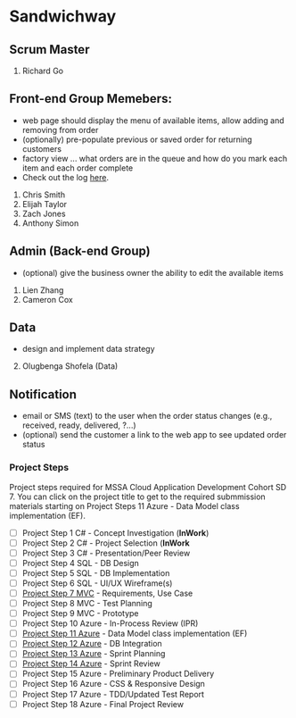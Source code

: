 # Sandwichway

## Scrum Master
1. Richard Go

## Front-end Group Memebers:
- web page should display the menu of available items, allow adding and removing from order 
- (optionally) pre-populate previous or saved order for returning customers
- factory view ... what orders are in the queue and how do you mark each item and each order complete
- Check out the log [here](https://github.com/gowebUSA/MSSA-Group-Project/wiki/Log).
1. Chris Smith
2. Elijah Taylor
3. Zach Jones
4. Anthony Simon

## Admin (Back-end Group)
- (optional) give the business owner the ability to edit the available items
1. Lien Zhang
3. Cameron Cox

## Data
- design and implement data strategy 
2. Olugbenga Shofela (Data)

## Notification
- email or SMS (text) to the user when the order status changes (e.g., received, ready, delivered, ?...)
- (optional) send the customer a link to the web app to see updated order status

### Project Steps
Project steps required for MSSA Cloud Application Development Cohort SD 7. You can click on the project title to get to the required submmission materials starting on Project Steps 11 Azure - Data Model class implementation (EF).
- [ ] Project Step 1 C# - Concept Investigation (**InWork**)
- [ ] Project Step 2 C# - Project Selection (**InWork**
- [ ] Project Step 3 C# - Presentation/Peer Review
- [ ] Project Step 4 SQL - DB Design
- [ ] Project Step 5 SQL - DB Implementation
- [ ] Project Step 6 SQL - UI/UX Wireframe(s)
- [ ] [Project Step 7 MVC]() - Requirements, Use Case
- [ ] Project Step 8 MVC - Test Planning
- [ ] Project Step 9 MVC - Prototype
- [ ] Project Step 10 Azure - In-Process Review (IPR)
- [ ] [Project Step 11 Azure]() - Data Model class implementation (EF)
- [ ] [Project Step 12 Azure]() - DB Integration
- [ ] [Project Step 13 Azure]() - Sprint Planning 
- [ ] [Project Step 14 Azure]() - Sprint Review 
- [ ] Project Step 15 Azure - Preliminary Product Delivery
- [ ] Project Step 16 Azure - CSS & Responsive Design
- [ ] Project Step 17 Azure - TDD/Updated Test Report
- [ ] Project Step 18 Azure - Final Project Review
